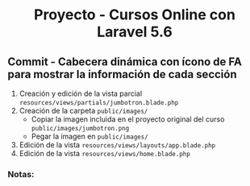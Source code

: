 
<!-- Title -->
<h1 align="center">Proyecto - Cursos Online con Laravel 5.6</h1>
<!-- End Title -->

<!-- Commit name -->
<h2>Commit - <strong>Cabecera dinámica con ícono de FA para mostrar la información de cada sección</strong></h2>
<!-- End Commit name -->

<!-- Commit instructions -->
<ol>
  <li>
    Creación y edición de la vista parcial <code>resources/views/partials/jumbotron.blade.php</code>
  </li>
  <li>
    Creación de la carpeta <code>public/images/</code>
    <ul>
      <li>Copiar la imagen incluida en el proyecto original del curso <code>public/images/jumbotron.png</code></li>
      <li>Pegar la imagen en <code>public/images/</code></li>
    </ul>
  </li>
  <li>Edición de la vista <code>resources/views/layouts/app.blade.php</code></li>
  <li>Edición de la vista <code>resources/views/home.blade.php</code></li>
</ol>
<!-- End Commit instructions -->

  <!-- Notes -->
  <h3>Notas:</h3>
  <ul>
    
  </ul>

  <em></em>
  <!-- End notes -->